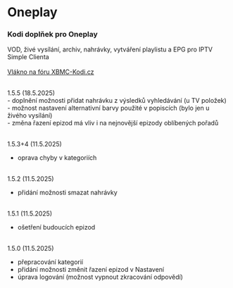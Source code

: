 <h1>Oneplay</h1>
<p>
<h3>Kodi doplňek pro Oneplay</h3>
<p>
VOD, živé vysílání, archiv, nahrávky, vytváření playlistu a EPG pro IPTV Simple Clienta<br><br>
<a href="https://www.xbmc-kodi.cz/prispevek-oneplay">Vlákno na fóru XBMC-Kodi.cz</a><br><br>
</p>
<p>
1.5.5 (18.5.2025)<br>
- doplnění možnosti přidat nahrávku z výsledků vyhledávání (u TV položek)<br>
- možnost nastavení alternativní barvy použité v popiscích (bylo jen u živého vysílání)<br>
- změna řazení epizod má vliv i na nejnovější epizody oblíbených pořadů<br><br>

1.5.3+4 (11.5.2025)<br>
- oprava chyby v kategoriích<br><br>

1.5.2 (11.5.2025)<br>
- přidání možnosti smazat nahrávky<br><br>

1.5.1 (11.5.2025)<br>
- ošetření budoucích epizod<br><br>

1.5.0 (11.5.2025)<br>
- přepracování kategorií<br>
- přidání možnosti změnit řazení epizod v Nastavení<br>
- úprava logování (možnost vypnout zkracování odpovědí)<br><br>
</p>
